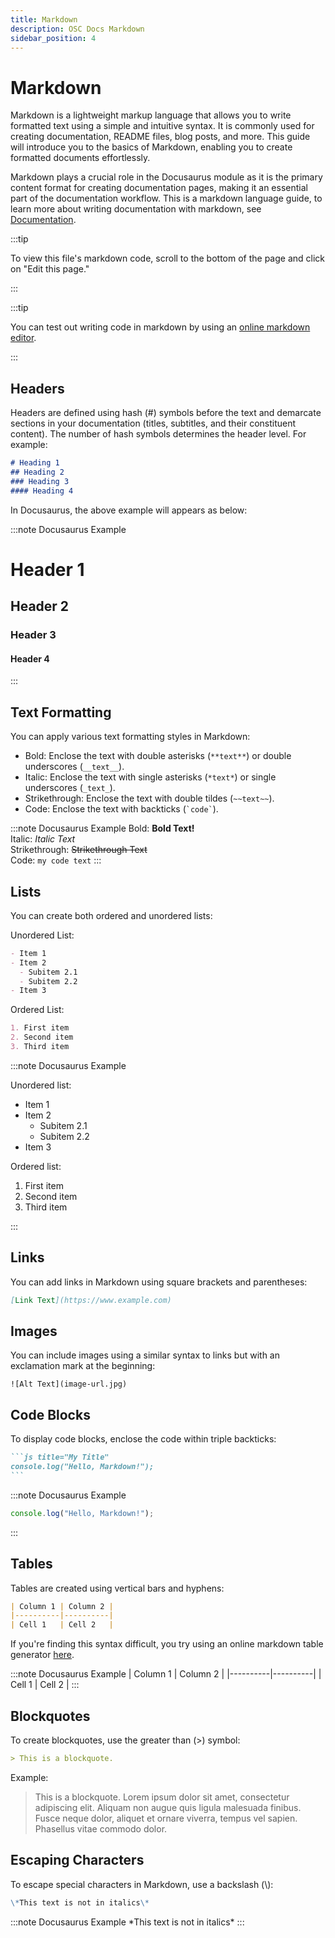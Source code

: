 ```yaml
---
title: Markdown
description: OSC Docs Markdown
sidebar_position: 4
---
```


# Markdown

Markdown is a lightweight markup language that allows you to write formatted text using a simple and intuitive syntax. It is commonly used for creating documentation, README files, blog posts, and more. This guide will introduce you to the basics of Markdown, enabling you to create formatted documents effortlessly.

Markdown plays a crucial role in the Docusaurus module as it is the primary content format for creating documentation pages, making it an essential part of the documentation workflow. This is a markdown language guide, to learn more about writing documentation with markdown, see [Documentation](/docs/osc-docs/writingdocs).

:::tip

To view this file's markdown code, scroll to the bottom of the page and click on "Edit this page."

:::

:::tip

You can test out writing code in markdown by using an [online markdown editor](https://dillinger.io/).

:::

## Headers

Headers are defined using hash (#) symbols before the text and demarcate sections in your documentation (titles, subtitles, and their constituent content). The number of hash symbols determines the header level. For example:

```markdown title="Markdown"
# Heading 1
## Heading 2
### Heading 3
#### Heading 4
```

In Docusaurus, the above example will appears as below:

:::note Docusaurus Example

# Header 1
## Header 2
### Header 3
#### Header 4

:::

## Text Formatting

You can apply various text formatting styles in Markdown:

 * Bold: Enclose the text with double asterisks (`**text**`) or double underscores (`__text__`).
 * Italic: Enclose the text with single asterisks (`*text*`) or single underscores (`_text_`).
 * Strikethrough: Enclose the text with double tildes (`~~text~~`).
 * Code: Enclose the text with backticks (`` `code` ``).

 :::note Docusaurus Example
 Bold: **Bold Text!** <br />
 Italic: *Italic Text* <br />
 Strikethrough: ~~Strikethrough Text~~ <br />
 Code: `my code text`
 :::

## Lists

You can create both ordered and unordered lists:

Unordered List:

```markdown title="Markdown"
- Item 1
- Item 2
  - Subitem 2.1
  - Subitem 2.2
- Item 3
```

Ordered List:
```markdown title="Markdown"
1. First item
2. Second item
3. Third item
```

:::note Docusaurus Example

Unordered list:
- Item 1
- Item 2
  - Subitem 2.1
  - Subitem 2.2
- Item 3

Ordered list:
1. First item
2. Second item
3. Third item

:::

## Links

You can add links in Markdown using square brackets and parentheses:

```markdown title="Markdown"
[Link Text](https://www.example.com)
```

## Images

You can include images using a similar syntax to links but with an exclamation mark at the beginning:

```
![Alt Text](image-url.jpg)
```

## Code Blocks

To display code blocks, enclose the code within triple backticks:

``````markdown
```js title="My Title"
console.log("Hello, Markdown!");
```
``````

:::note Docusaurus Example
```js title="My Title"
console.log("Hello, Markdown!");
```
:::

## Tables

Tables are created using vertical bars and hyphens:

```markdown title="Markdown"
| Column 1 | Column 2 |
|----------|----------|
| Cell 1   | Cell 2   |
```

If you're finding this syntax difficult, you try using an online markdown table generator [here](https://tablesgenerator.com/markdown_tables).

:::note Docusaurus Example
| Column 1 | Column 2 |
|----------|----------|
| Cell 1   | Cell 2   |
:::


## Blockquotes

To create blockquotes, use the greater than (>) symbol:

```markdown title="Markdown"
> This is a blockquote.
```

Example:
> This is a blockquote. Lorem ipsum dolor sit amet, consectetur adipiscing elit. Aliquam non augue quis ligula malesuada finibus. Fusce neque dolor, aliquet et ornare viverra, tempus vel sapien. Phasellus vitae commodo dolor.

## Escaping Characters

To escape special characters in Markdown, use a backslash (\\):

```markdown title="Markdown"
\*This text is not in italics\*
```

:::note Docusaurus Example
\*This text is not in italics\*
:::
